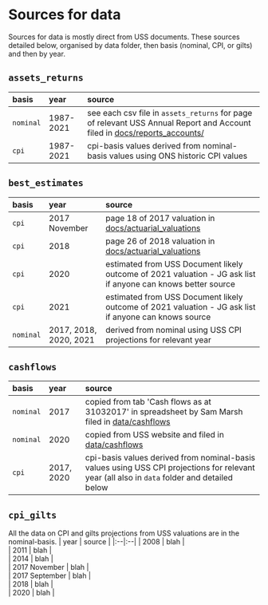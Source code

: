 # Sources for data

Sources for data is mostly direct from USS documents. These sources detailed below, organised by data folder, then basis (nominal, CPI, or gilts) and then by year.


## `assets_returns`
| basis | year | source |
|:--|:--|:--| 
| `nominal`| 1987-2021 |see each csv file in `assets_returns` for page of relevant USS Annual Report and Account filed in [docs/reports_accounts/](https://github.com/SussexUCU/USS/tree/main/docs/reports_accounts 'report_accounts') |   
| `cpi`| 1987-2021 | cpi-basis values derived from nominal-basis values using ONS historic CPI values|   


## `best_estimates`
| basis | year | source |
|:--|:--|:--| 
| `cpi`| 2017 November |page 18 of 2017 valuation in [docs/actuarial_valuations](https://github.com/SussexUCU/USS/tree/main/docs/actuarial_valuations "2017 valuation") |  
| `cpi`| 2018 | page 26 of 2018 valuation in [docs/actuarial_valuations](https://github.com/SussexUCU/USS/tree/main/docs/actuarial_valuations "2017 valuation") |   
| `cpi`| 2020 | estimated from USS Document likely outcome of 2021 valuation - JG ask list if anyone can knows better source | 
| `cpi`| 2021 | estimated from USS Document likely outcome of 2021 valuation - JG ask list if anyone can knows source | 
| `nominal`| 2017, 2018, 2020, 2021 |derived from nominal using USS CPI projections for relevant year | 


## `cashflows`
| basis | year | source |
|:--|:--|:--| 
| `nominal`| 2017 | copied from tab 'Cash flows as at 31032017' in spreadsheet by Sam Marsh filed in [data/cashflows](https://github.com/SussexUCU/USS/tree/main/docs/cashflows 'cashflows') |   
| `nominal`| 2020 | copied from USS website and filed in [data/cashflows](https://github.com/SussexUCU/USS/tree/main/docs/cashflows 'cashflows') |   
| `cpi`| 2017, 2020 | cpi-basis values derived from nominal-basis values using USS CPI projections for relevant year (all also in `data` folder and detailed below |   

## `cpi_gilts`

All the data on CPI and gilts projections from USS valuations are in the nominal-basis.
| year | source |
|:--|:--| 
| 2008 | blah |   
| 2011 | blah |   
| 2014 | blah |   
| 2017 November | blah |   
| 2017 September | blah |   
| 2018 | blah |   
| 2020 | blah |   
